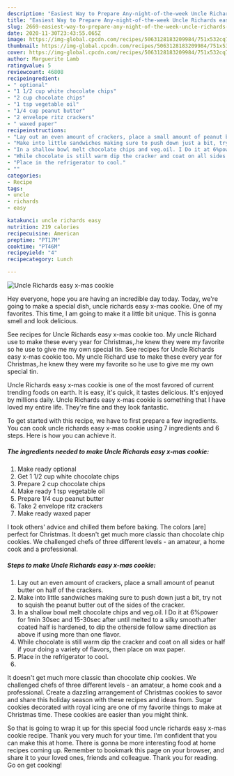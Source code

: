 ```yaml
---
description: "Easiest Way to Prepare Any-night-of-the-week Uncle Richards easy x-mas cookie"
title: "Easiest Way to Prepare Any-night-of-the-week Uncle Richards easy x-mas cookie"
slug: 2669-easiest-way-to-prepare-any-night-of-the-week-uncle-richards-easy-x-mas-cookie
date: 2020-11-30T23:43:55.065Z
image: https://img-global.cpcdn.com/recipes/5063128183209984/751x532cq70/uncle-richards-easy-x-mas-cookie-recipe-main-photo.jpg
thumbnail: https://img-global.cpcdn.com/recipes/5063128183209984/751x532cq70/uncle-richards-easy-x-mas-cookie-recipe-main-photo.jpg
cover: https://img-global.cpcdn.com/recipes/5063128183209984/751x532cq70/uncle-richards-easy-x-mas-cookie-recipe-main-photo.jpg
author: Marguerite Lamb
ratingvalue: 5
reviewcount: 46808
recipeingredient:
- " optional"
- "1 1/2 cup white chocolate chips"
- "2 cup chocolate chips"
- "1 tsp vegetable oil"
- "1/4 cup peanut butter"
- "2 envelope ritz crackers"
- " waxed paper"
recipeinstructions:
- "Lay out an even amount of crackers, place a small amount of peanut butter on half of the crackers."
- "Make into little sandwiches making sure to push down just a bit, try not to squish the peanut butter out of the sides of the cracker."
- "In a shallow bowl melt chocolate chips and veg.oil. I Do it at 6%power for 1min 30sec and 15-30sec after until melted to a silky smooth.after coated half is hardened, to dip the otherside follow same direction as above if using more than one flavor."
- "While chocolate is still warm dip the cracker and coat on all sides or half if your doing a variety of flavors, then place on wax paper."
- "Place in the refrigerator to cool."
- ""
categories:
- Recipe
tags:
- uncle
- richards
- easy

katakunci: uncle richards easy 
nutrition: 219 calories
recipecuisine: American
preptime: "PT17M"
cooktime: "PT46M"
recipeyield: "4"
recipecategory: Lunch

---
```



![Uncle Richards easy x-mas cookie](https://img-global.cpcdn.com/recipes/5063128183209984/751x532cq70/uncle-richards-easy-x-mas-cookie-recipe-main-photo.jpg)

Hey everyone, hope you are having an incredible day today. Today, we're going to make a special dish, uncle richards easy x-mas cookie. One of my favorites. This time, I am going to make it a little bit unique. This is gonna smell and look delicious.

See recipes for Uncle Richards easy x-mas cookie too. My uncle Richard use to make these every year for Christmas,.he knew they were my favorite so he use to give me my own special tin. See recipes for Uncle Richards easy x-mas cookie too. My uncle Richard use to make these every year for Christmas,.he knew they were my favorite so he use to give me my own special tin.

Uncle Richards easy x-mas cookie is one of the most favored of current trending foods on earth. It is easy, it's quick, it tastes delicious. It's enjoyed by millions daily. Uncle Richards easy x-mas cookie is something that I have loved my entire life. They're fine and they look fantastic.


To get started with this recipe, we have to first prepare a few ingredients. You can cook uncle richards easy x-mas cookie using 7 ingredients and 6 steps. Here is how you can achieve it.

<!--inarticleads1-->

##### The ingredients needed to make Uncle Richards easy x-mas cookie:

1. Make ready  optional
1. Get 1 1/2 cup white chocolate chips
1. Prepare 2 cup chocolate chips
1. Make ready 1 tsp vegetable oil
1. Prepare 1/4 cup peanut butter
1. Take 2 envelope ritz crackers
1. Make ready  waxed paper


I took others&#39; advice and chilled them before baking. The colors [are] perfect for Christmas. It doesn&#39;t get much more classic than chocolate chip cookies. We challenged chefs of three different levels - an amateur, a home cook and a professional. 

<!--inarticleads2-->

##### Steps to make Uncle Richards easy x-mas cookie:

1. Lay out an even amount of crackers, place a small amount of peanut butter on half of the crackers.
1. Make into little sandwiches making sure to push down just a bit, try not to squish the peanut butter out of the sides of the cracker.
1. In a shallow bowl melt chocolate chips and veg.oil. I Do it at 6%power for 1min 30sec and 15-30sec after until melted to a silky smooth.after coated half is hardened, to dip the otherside follow same direction as above if using more than one flavor.
1. While chocolate is still warm dip the cracker and coat on all sides or half if your doing a variety of flavors, then place on wax paper.
1. Place in the refrigerator to cool.
1. 


It doesn&#39;t get much more classic than chocolate chip cookies. We challenged chefs of three different levels - an amateur, a home cook and a professional. Create a dazzling arrangement of Christmas cookies to savor and share this holiday season with these recipes and ideas from. Sugar cookies decorated with royal icing are one of my favorite things to make at Christmas time. These cookies are easier than you might think. 

So that is going to wrap it up for this special food uncle richards easy x-mas cookie recipe. Thank you very much for your time. I'm confident that you can make this at home. There is gonna be more interesting food at home recipes coming up. Remember to bookmark this page on your browser, and share it to your loved ones, friends and colleague. Thank you for reading. Go on get cooking!
